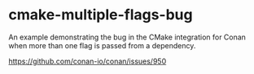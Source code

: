 # cmake-multiple-flags-bug
An example demonstrating the bug in the CMake integration for Conan when more than one flag is passed from a dependency.

https://github.com/conan-io/conan/issues/950
